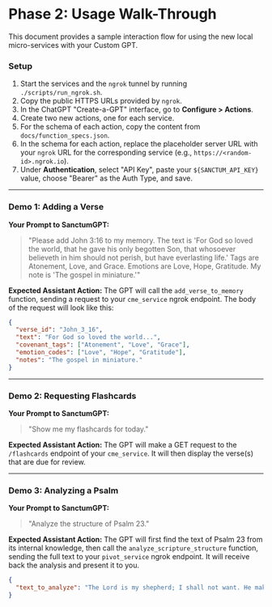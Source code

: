 
# Phase 2: Usage Walk-Through

This document provides a sample interaction flow for using the new local micro-services with your Custom GPT.

### Setup

1.  Start the services and the `ngrok` tunnel by running `./scripts/run_ngrok.sh`.
2.  Copy the public HTTPS URLs provided by `ngrok`.
3.  In the ChatGPT "Create-a-GPT" interface, go to **Configure > Actions**.
4.  Create two new actions, one for each service.
5.  For the schema of each action, copy the content from `docs/function_specs.json`.
6.  In the schema for each action, replace the placeholder server URL with your `ngrok` URL for the corresponding service (e.g., `https://<random-id>.ngrok.io`).
7.  Under **Authentication**, select "API Key", paste your `${SANCTUM_API_KEY}` value, choose "Bearer" as the Auth Type, and save.

---

### Demo 1: Adding a Verse

**Your Prompt to SanctumGPT:**
> "Please add John 3:16 to my memory. The text is 'For God so loved the world, that he gave his only begotten Son, that whosoever believeth in him should not perish, but have everlasting life.' Tags are Atonement, Love, and Grace. Emotions are Love, Hope, Gratitude. My note is 'The gospel in miniature.'"

**Expected Assistant Action:**
The GPT will call the `add_verse_to_memory` function, sending a request to your `cme_service` ngrok endpoint. The body of the request will look like this:
```json
{
  "verse_id": "John_3_16",
  "text": "For God so loved the world...",
  "covenant_tags": ["Atonement", "Love", "Grace"],
  "emotion_codes": ["Love", "Hope", "Gratitude"],
  "notes": "The gospel in miniature."
}
```

---

### Demo 2: Requesting Flashcards

**Your Prompt to SanctumGPT:**
> "Show me my flashcards for today."

**Expected Assistant Action:**
The GPT will make a GET request to the `/flashcards` endpoint of your `cme_service`. It will then display the verse(s) that are due for review.

---

### Demo 3: Analyzing a Psalm

**Your Prompt to SanctumGPT:**
> "Analyze the structure of Psalm 23."

**Expected Assistant Action:**
The GPT will first find the text of Psalm 23 from its internal knowledge, then call the `analyze_scripture_structure` function, sending the full text to your `pivot_service` ngrok endpoint. It will receive back the analysis and present it to you.
```json
{
  "text_to_analyze": "The Lord is my shepherd; I shall not want. He maketh me to lie down in green pastures..."
}
```
